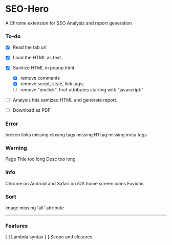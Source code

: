# SEO-Hero
A Chrome extension for SEO Analysis and report generation


### To-do

- [x] Read the tab url
- [x] Load the HTML as text.
- [x] Sanitize HTML in popup.html
	- [x] remove comments
	- [x] remove script, style, link tags; 
	- [ ] remove "onclick", href attributes starting with "javascript:"
- [ ] Analysis this santized HTML and generate report.
- [ ] Download as PDF


### Error

broken links
missing closing tags
missing H1 tag
missing meta tags


### Warning

Page Title too long
Desc too long

### Info
Chrome on Android and Safari on iOS home screen icons
Favicon



### Sort
Image missing 'alt' attribute

______________________

### Features

[ ] Lambda syntax
[ ] Scope and closures
